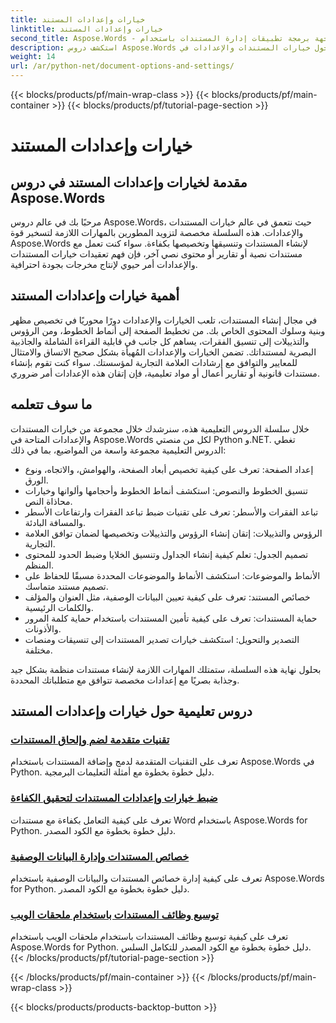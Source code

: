 ```yaml
---
title: خيارات وإعدادات المستند
linktitle: خيارات وإعدادات المستند
second_title: Aspose.Words - واجهة برمجة تطبيقات إدارة المستندات باستخدام Python
description: استكشف دروس Aspose.Words حول خيارات المستندات والإعدادات في Python و.NET. تعلم كيفية تحسين إنشاء المستندات وتنسيقها باستخدام إرشادات خطوة بخطوة وأمثلة التعليمات البرمجية المصدرية.
weight: 14
url: /ar/python-net/document-options-and-settings/
---
```


{{< blocks/products/pf/main-wrap-class >}}
{{< blocks/products/pf/main-container >}}
{{< blocks/products/pf/tutorial-page-section >}}

# خيارات وإعدادات المستند


## مقدمة لخيارات وإعدادات المستند في دروس Aspose.Words

مرحبًا بك في عالم دروس Aspose.Words، حيث نتعمق في عالم خيارات المستندات والإعدادات. هذه السلسلة مخصصة لتزويد المطورين بالمهارات اللازمة لتسخير قوة Aspose.Words لإنشاء المستندات وتنسيقها وتخصيصها بكفاءة. سواء كنت تعمل مع مستندات نصية أو تقارير أو محتوى نصي آخر، فإن فهم تعقيدات خيارات المستندات والإعدادات أمر حيوي لإنتاج مخرجات بجودة احترافية.

## أهمية خيارات وإعدادات المستند

في مجال إنشاء المستندات، تلعب الخيارات والإعدادات دورًا محوريًا في تخصيص مظهر وبنية وسلوك المحتوى الخاص بك. من تخطيط الصفحة إلى أنماط الخطوط، ومن الرؤوس والتذييلات إلى تنسيق الفقرات، يساهم كل جانب في قابلية القراءة الشاملة والجاذبية البصرية لمستنداتك. تضمن الخيارات والإعدادات المُهيأة بشكل صحيح الاتساق والامتثال للمعايير والتوافق مع إرشادات العلامة التجارية لمؤسستك. سواء كنت تقوم بإنشاء مستندات قانونية أو تقارير أعمال أو مواد تعليمية، فإن إتقان هذه الإعدادات أمر ضروري.

## ما سوف تتعلمه

خلال سلسلة الدروس التعليمية هذه، سنرشدك خلال مجموعة من خيارات المستندات والإعدادات المتاحة في Aspose.Words لكل من منصتي Python و.NET. تغطي الدروس التعليمية مجموعة واسعة من المواضيع، بما في ذلك:

- إعداد الصفحة: تعرف على كيفية تخصيص أبعاد الصفحة، والهوامش، والاتجاه، ونوع الورق.
- تنسيق الخطوط والنصوص: استكشف أنماط الخطوط وأحجامها وألوانها وخيارات محاذاة النص.
- تباعد الفقرات والأسطر: تعرف على تقنيات ضبط تباعد الفقرات وارتفاعات الأسطر والمسافة البادئة.
- الرؤوس والتذييلات: إتقان إنشاء الرؤوس والتذييلات وتخصيصها لضمان توافق العلامة التجارية.
- تصميم الجدول: تعلم كيفية إنشاء الجداول وتنسيق الخلايا وضبط الحدود للمحتوى المنظم.
- الأنماط والموضوعات: استكشف الأنماط والموضوعات المحددة مسبقًا للحفاظ على تصميم مستند متماسك.
- خصائص المستند: تعرف على كيفية تعيين البيانات الوصفية، مثل العنوان والمؤلف والكلمات الرئيسية.
- حماية المستندات: تعرف على كيفية تأمين المستندات باستخدام حماية كلمة المرور والأذونات.
- التصدير والتحويل: استكشف خيارات تصدير المستندات إلى تنسيقات ومنصات مختلفة.

بحلول نهاية هذه السلسلة، ستمتلك المهارات اللازمة لإنشاء مستندات منظمة بشكل جيد وجذابة بصريًا مع إعدادات مخصصة تتوافق مع متطلباتك المحددة.

## دروس تعليمية حول خيارات وإعدادات المستند
### [تقنيات متقدمة لضم وإلحاق المستندات](./join-append-documents/)
تعرف على التقنيات المتقدمة لدمج وإضافة المستندات باستخدام Aspose.Words في Python. دليل خطوة بخطوة مع أمثلة التعليمات البرمجية.
### [ضبط خيارات وإعدادات المستندات لتحقيق الكفاءة](./manage-document-options-settings/)
تعرف على كيفية التعامل بكفاءة مع مستندات Word باستخدام Aspose.Words for Python. دليل خطوة بخطوة مع الكود المصدر.
### [خصائص المستندات وإدارة البيانات الوصفية](./document-properties-metadata/)
تعرف على كيفية إدارة خصائص المستندات والبيانات الوصفية باستخدام Aspose.Words for Python. دليل خطوة بخطوة مع الكود المصدر.
### [توسيع وظائف المستندات باستخدام ملحقات الويب](./document-functionality-web-extensions/)
تعرف على كيفية توسيع وظائف المستندات باستخدام ملحقات الويب باستخدام Aspose.Words for Python. دليل خطوة بخطوة مع الكود المصدر للتكامل السلس.
{{< /blocks/products/pf/tutorial-page-section >}}

{{< /blocks/products/pf/main-container >}}
{{< /blocks/products/pf/main-wrap-class >}}

{{< blocks/products/products-backtop-button >}}

